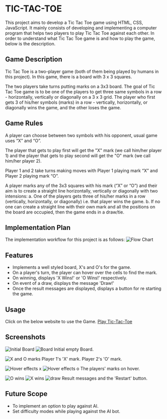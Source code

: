 # TIC-TAC-TOE
This project aims to develop a Tic Tac Toe game using HTML, CSS, JavaScript. It mainly consists of developing and implementing a computer program that helps two players to play Tic Tac Toe against each other.
In order to understand what Tic Tac Toe game is and how to play the game, below is the description.

## Game Description
Tic Tac Toe is a two-player game (both of them being played by humans in this project). In this game, there is a board with 3 x 3 squares.

The two players take turns putting marks on a 3x3 board. The goal of Tic Tac Toe game is to be one of the players to get three same symbols in a row - horizontally, vertically or diagonally on a 3 x 3 grid. The player who first gets 3 of his/her symbols (marks) in a row - vertically, horizontally, or diagonally wins the game, and the other loses the game. 

## Game Rules
A player can choose between two symbols with his opponent, usual game uses “X” and “O”.

The player that gets to play first will get the "X" mark (we call him/her player 1) and the player that gets to play second will get the "O" mark (we call him/her player 2).

Player 1 and 2 take turns making moves with Player 1 playing mark “X” and Player 2 playing mark “O”.

A player marks any of the 3x3 squares with his mark (“X” or “O”) and their aim is to create a straight line horizontally, vertically or diagonally with two intensions:
a. One of the players gets three of his/her marks in a row (vertically, horizontally, or diagonally) i.e. that player wins the game.
b. If no one can create a straight line with their own mark and all the positions on the board are occupied, then the game ends in a draw/tie.

## Implementation Plan
The implementation workflow for this project is as follows:
![Flow Chart](images/flowchart.png)

## Features
- Implements a well styled board, X's and O's for the game.
- On a player's turn, the player can hover over the cells to find the mark.
- On winning, displays 'X Wins!' or 'O Wins!' respectively.
- On event of a draw, displays the message 'Draw!'
- Once the result messages are displayed, displays a button for re starting the game.

## Usage
Click on the below website to use the Game.
[Play Tic-Tac-Toe]()

## Screenshots
![Initial Board](images/board.png)
<img scr="images\board.png" alt="Board">
Initial empty Board.

![X and O marks](images/markxo.png)
Player 1's 'X' mark. Player 2's 'O' mark.

![Hover effects x](images/hoverx.png)
![Hover effects o](images/hovero.png)
The players' marks on hover.

![O wins](images/Owins.png)
![X wins](images/Xwins.png)
![draw](images/draw.png)
Result messages and the 'Restart' button.

## Future Scope
- To implement an option to play against AI. 
- Set difficulty modes while playing against the AI bot.